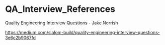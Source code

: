 # QA_Interview_References
Quality Engineering Interview Questions - Jake Norrish

https://medium.com/slalom-build/quality-engineering-interview-questions-3e6c2b9067fd 
